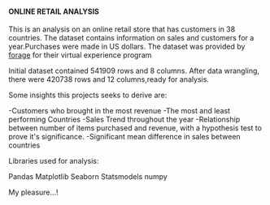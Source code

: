 #### ONLINE RETAIL ANALYSIS

This is an analysis on an online retail store that has customers in 38 countries. The dataset contains information on sales and customers for a year.Purchases were made in US dollars.
The dataset was provided by [forage](https://www.theforage.com) for their virtual experience program
  

Initial dataset contained 541909 rows and 8 columns.
After data wrangling, there were 420738 rows and 12 columns,ready for analysis.


Some insights this projects seeks to derive are:

-Customers who brought in the most revenue
-The most and least performing Countries
-Sales Trend throughout the year
-Relationship between number of items purchased and revenue, with a hypothesis test to prove it's significance.
-Significant mean difference in sales between countries


Libraries used for analysis:

Pandas
Matplotlib
Seaborn
Statsmodels
numpy











My pleasure...!